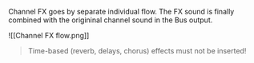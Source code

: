 Channel FX goes by separate individual flow. The FX sound is finally combined with the origininal channel sound in the Bus output.

![[Channel FX flow.png]]

> Time-based (reverb, delays, chorus) effects must not be inserted!

